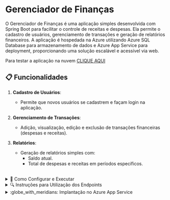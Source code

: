 # Gerenciador de Finanças

O Gerenciador de Finanças é uma aplicação simples desenvolvida com Spring Boot para facilitar o controle de receitas e despesas. Ela permite o cadastro de usuários, gerenciamento de transações e geração de relatórios financeiros. A aplicação é hospedada na Azure utilizando Azure SQL Database para armazenamento de dados e Azure App Service para deployment, proporcionando uma solução escalável e acessível via web.

Para testar a aplicação na nuvem [CLIQUE AQUI](https://gerenciador-de-financas-hgejf8h3cefve8et.canadacentral-01.azurewebsites.net/swagger-ui/index.html) 
</br>

## 📋 Funcionalidades
  
1. **Cadastro de Usuários**:  
   - Permite que novos usuários se cadastrem e façam login na aplicação.

2. **Gerenciamento de Transações**:  
   - Adição, visualização, edição e exclusão de transações financeiras (despesas e receitas).

3. **Relatórios**:  
   - Geração de relatórios simples com:
     - Saldo atual.
     - Total de despesas e receitas em períodos específicos.
</br>

<details>
  <summary>🚀 Como Configurar e Executar</summary>

### Pré-requisitos

- **Java 17+**
- **Maven 3.8+**
- **Docker** (opcional para execução via container)
- Conta no **Azure** (caso deseje implantar na nuvem)

### Configuração

1. Clone este repositório:
   ```bash
   git clone https://github.com/seu-usuario/gerenciador-de-financas.git
   cd gerenciador-de-financas

2. **Configure o banco de dados**:
   - O programa atualmente está utilizando o banco de dados que configurei, caso não queira mudar o banco, é só pular esse passo
   - Certifique-se de que o **Azure SQL Database** está configurado corretamente.
   - Atualize as credenciais no arquivo `application.properties` localizado no diretório `src/main/resources/` com os seguintes valores:

     ```properties
     # Configurações do banco de dados
     spring.datasource.url=jdbc:sqlserver://<seu-endereco>.database.windows.net:1433;database=<nome-do-banco>
     spring.datasource.username=<seu-usuario>
     spring.datasource.password=<sua-senha>

     # Configuração de JPA
     spring.jpa.hibernate.ddl-auto=update
     spring.jpa.show-sql=true
     spring.jpa.properties.hibernate.dialect=org.hibernate.dialect.SQLServerDialect
     ```

   - Substitua os placeholders `<seu-endereco>`, `<nome-do-banco>`, `<seu-usuario>` e `<sua-senha>` pelas informações reais de sua configuração no Azure.

   - **Exemplo**:
     ```properties
     spring.datasource.url=jdbc:sqlserver://meuservidor.database.windows.net:1433;database=gerenciador_financas
     spring.datasource.username=adminuser
     spring.datasource.password=minhasenha123
     ```

4. **Compile e execute a aplicação**:  
   ```bash
   mvn spring-boot:run

5. **Acesse a aplicação**:  
   - A aplicação estará disponível localmente em:  
     `http://localhost:8080`
  </br>

## Utilizando DockerHub e containers

  - Eu criei um container dessa aplicação e disponibilizei no [DockerHub](https://hub.docker.com/r/jpedroduarte123/gerenciado-de-financas), para executar a imagem é necessário ter o docker configurado em sua máquina
  - Após isso, basta rodar o seguinte comando para baixar e iniciar o container:
  ```bash
    docker run -d -p 8080:8080 jpedroduarte123/gerenciado-de-financas
  ```
  - A aplicação estará acessível em `http://localhost:8080`.
</br>

## Endpoints Disponíveis

- **Transações**
  - Retornar todas as transações: `GET /api/transacoes`
  - Registrar uma nova transação: `POST /api/transacoes`
  - Retornar uma transação específica: `GET /api/transacoes/{id}`
  - Alterar uma transação: `PUT /api/transacoes/{id}`
  - Alterar parcialmente uma transação: `PATCH /api/transacoes/{id}`
  - Excluir uma transação: `DELETE /api/transacoes/{id}`
  - Gerar relatório de transações: `GET /api/transacoes/relatorio`

- **Usuários**
  - Cadastrar um novo usuário: `POST /api/usuarios`

- **Autenticação**
  - Login: `POST /api/auth/login`
</br>
</details>

<details>
<summary>🔍 Instruções para Utilização dos Endpoints</summary>

### Considerações Gerais
- Todos os endpoints que manipulam transações exigem autenticação. Inclua o cabeçalho `Authorization` com um token válido.
- Para conseguir o token realize um login, ele será retornado como resposta caso login efetuado com sucesso
- As transações só podem ser do tipo:
  - **RECEITA**: Representa um ganho.
  - **DESPESA**: Representa um gasto.
- É obrigatório informar o campo `data` em todos os endpoints que criam ou alteram transações.

---

### **Endpoints de Transações**

### 1. Retornar Todas as Transações
**`GET /api/transacoes`**

- **Cabeçalho Requerido**:
  - `Authorization`: Token de autenticação.
    
- **Respostas**
  - `201` Created: Retorna a transação cadastrada
  - `400` Bad Request: Erro na chamada do endpoint
  - `401` Unauthorized: Token inválido
  - `404` Not Found: Transação não encontrada
</br>


### 2. Registrar uma Nova Transação
**`POST /api/transacoes`**

- **Cabeçalho Requerido**:
  - `Authorization`: Token de autenticação.
- **Corpo da Requisição**:
```json
{
  "tipo": "RECEITA",
  "valor": 100.00,
  "descricao": "Salário",
  "data": "2025-01-01T00:00:00"
}
```
- **Respostas**
  - `201` Created: Retorna a transação cadastrada
  - `400` Bad Request: Erro na chamada do endpoint
  - `401` Unauthorized: Token inválido
  - `404` Not Found: Transação não encontrada

- **Observações**
  - O campo `tipo` aceita apenas os valores `RECEITA` ou `DESPESA`.
  - O valor mínimo permitido é `0.01`.
</br>

### 3. Retornar uma Transação Específica
**`GET /api/transacoes/{id}`**

- **Parâmetros de Rota**:
  - `id`: ID da transação.
- **Cabeçalho Requerido**:
  - `Authorization`: Token de autenticação.
    
- **Respostas**
  - `200` OK: Retorna a transação solicitada
  - `400` Bad Request: Erro na chamada do endpoint
  - `401` Unauthorized: Token inválido
  - `404` Not Found: Transação não encontrada
</br>

### 4. Alterar uma Transação
**`PUT /api/transacoes/{id}`**

- **Parâmetros de Rota**:
  - `id`: ID da transação.
- **Cabeçalho Requerido**:
  - `Authorization`: Token de autenticação.
- **Corpo da Requisição**:
```json
{
  "tipo": "DESPESA",
  "valor": 50.00,
  "descricao": "Compra de material",
  "data": "2025-01-10T12:00:00"
}
```
- **Respostas**
  - `200` OK: Retorna a transação atualizada
  - `400` Bad Request: Erro na chamada do endpoint
  - `401` Unauthorized: Token inválido
  - `404` Not Found: Transação não encontrada
</br>

### 5. Alterar Parcialmente uma Transação
**`PATCH /api/transacoes/{id}`**

- **Parâmetros de Rota**:
  - `id`: ID da transação.
    
- **Cabeçalho Requerido**:
  - `Authorization`: Token de autenticação.

- **Corpo da Requisição (Exemplo):**
```json
{
  "valor": 120.00
}
```
- **Respostas**
  - `200` OK: Retorna a transação atualizada
  - `400` Bad Request: Erro na chamada do endpoint
  - `401` Unauthorized: Token inválido
  - `404` Not Found: Transação não encontrada
</br>

### 6. Excluir uma Transação
**`DELETE /api/transacoes/{id}`**

- **Parâmetros de Rota**:
  - `id`: ID da transação.
- **Cabeçalho Requerido**:
  - `Authorization`: Token de autenticação.

- **Respostas**
  - `204` No Content: Não retorna nada
  - `400` Bad Request: Erro na chamada do endpoint
  - `401` Unauthorized: Token inválido
  - `404` Not Found: Transação não encontrada
</br>

### 7. Gerar relatório
**`GET /api/transacoes/relatorio`**

- **Parâmetros de Query**:
  - `dataInicio`: Data inicial no formato `yyyy-MM-dd`.
  - `dataFim`: Data final no formato `yyyy-MM-dd`
  - Exemplo: `/api/transacoes/relatorio?dataInicio=2024-01-01&dataFim=2026-01-12`
    
- **Cabeçalho Requerido**:
  - `Authorization`: Token de autenticação.

- **Respostas**
  - `200` OK: Retorna o relatório das faturas do período especificado
  - `400` Bad Request: Erro na chamada do endpoint
  - `401` Unauthorized: Token inválido
  - `404` Not Found: Transação não encontrada
</br>
 
---

### **Endpoints de Usuários**

### 1. Cadastrar usuario
**`POST /api/usuarios`**

- **Corpo da Requisição**:
```json
{
  "nome": "Mathues",
  "cpf": "12312312312",
  "email": "matheus@gmail.com",
  "senha": "senha123"
}
```
- **Respostas**
  - `201` Created: Retorna o usuário cadastrado
  - `400` Bad Request: Erro na chamada do endpoint
  - `409` Conflict: E-mail ou CPF já cadastrado no sistema
  
- **Observações**
  - O CPF não pode estar na formatação com `.` e `-` e precisa ser um CPF válido
  - A senha tem que ter entre 8 e 20 caracteres
    
</br>

---

### **Endpoints de Autorização**

### 1. Login
**`POST /api/auth/login`**

- **Corpo da Requisição**:
```json
{
  "email": "matheus@gmail.com",
  "senha": "senha123"
}
```
    
- **Respostas**
  - `200` OK: Retorna o token de autorização
  - `400` Bad Request: Erro na chamada do endpoint
  - `401` Unauthorized: E-mail ou senha inválidos
  - `404` Not Found: Usuário não encontrado
</br>
</details>

<details>
  <summary>:globe_with_meridians: Implantação no Azure App Service</summary>
  
### Criar o Azure App Service:
- Acesse o Azure Portal e vá até App Services.
- Clique em Adicionar e preencha os dados para criar o App Service, como nome, plano de hospedagem e região.
- Após a criação, obtenha o URL do aplicativo, que será utilizado para o deploy.
- Deploy via Azure App Service:
- Para implantar sua aplicação diretamente do repositório GitHub ou de um Docker container, você pode conectar o Azure App Service ao seu repositório GitHub ou configurar a implantação via Docker.

### Implantação via GitHub:
- No portal Azure, dentro do App Service, vá para a seção Deployment Center.
- Escolha GitHub como fonte de código e conecte sua conta do GitHub.
- Escolha o repositório e a branch que deseja implantar.

### Implantação via Docker:
- No App Service, selecione Container Settings e configure para usar uma imagem do Docker disponível no DockerHub
  </br>
</details>

